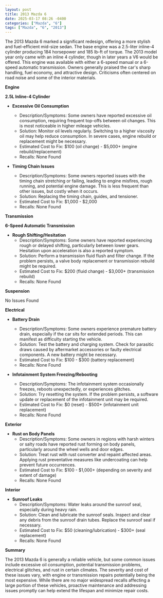 ```yaml
---
layout: post
title: 2013 Mazda 6
date: 2025-03-17 08:26 -0400
categories: ["Mazda", "6"]
tags: ["Mazda", "6", "2013"]
---
```

The 2013 Mazda 6 marked a significant redesign, offering a more stylish and fuel-efficient mid-size sedan. The base engine was a 2.5-liter inline-4 cylinder producing 184 horsepower and 185 lb-ft of torque. The 2013 model year only came with an inline 4 cylinder, though in later years a V6 would be offered. This engine was available with either a 6-speed manual or a 6-speed automatic transmission. Owners generally praised the car's sharp handling, fuel economy, and attractive design. Criticisms often centered on road noise and some of the interior materials.

**Engine**

**2.5L Inline-4 Cylinder**

*   **Excessive Oil Consumption**
    *   Description/Symptoms: Some owners have reported excessive oil consumption, requiring frequent top-offs between oil changes. This is most noticeable in higher mileage vehicles.
    *   Solution: Monitor oil levels regularly. Switching to a higher viscosity oil may help reduce consumption. In severe cases, engine rebuild or replacement might be necessary.
    *   Estimated Cost to Fix: $100 (oil change) - $5,000+ (engine rebuild/replacement)
    *   Recalls: None Found

*   **Timing Chain Issues**
    *   Description/Symptoms: Some owners reported issues with the timing chain stretching or failing, leading to engine misfires, rough running, and potential engine damage. This is less frequent than other issues, but costly when it occurs.
    *   Solution: Replacing the timing chain, guides, and tensioner.
    *   Estimated Cost to Fix: $1,000 - $2,000
    *   Recalls: None Found

**Transmission**

**6-Speed Automatic Transmission**

*   **Rough Shifting/Hesitation**
    *   Description/Symptoms: Some owners have reported experiencing rough or delayed shifting, particularly between lower gears. Hesitation upon acceleration is also a reported symptom.
    *   Solution: Perform a transmission fluid flush and filter change. If the problem persists, a valve body replacement or transmission rebuild might be required.
    *   Estimated Cost to Fix: $200 (fluid change) - $3,000+ (transmission rebuild)
    *   Recalls: None Found

**Suspension**

No Issues Found

**Electrical**

*   **Battery Drain**
    *   Description/Symptoms: Some owners experience premature battery drain, especially if the car sits for extended periods. This can manifest as difficulty starting the vehicle.
    *   Solution: Test the battery and charging system. Check for parasitic draws caused by aftermarket accessories or faulty electrical components. A new battery might be necessary.
    *   Estimated Cost to Fix: $100 - $300 (battery replacement)
    *   Recalls: None Found

*   **Infotainment System Freezing/Rebooting**
    *   Description/Symptoms: The infotainment system occasionally freezes, reboots unexpectedly, or experiences glitches.
    *   Solution: Try resetting the system. If the problem persists, a software update or replacement of the infotainment unit may be required.
    *   Estimated Cost to Fix: $0 (reset) - $500+ (infotainment unit replacement)
    *   Recalls: None Found

**Exterior**

*   **Rust on Body Panels**
    *   Description/Symptoms: Some owners in regions with harsh winters or salty roads have reported rust forming on body panels, particularly around the wheel wells and door edges.
    *   Solution: Treat rust with rust converter and repaint affected areas. Applying rust preventative measures like undercoating can help prevent future occurrences.
    *   Estimated Cost to Fix: $100 - $1,000+ (depending on severity and extent of damage)
    *   Recalls: None Found

**Interior**

*   **Sunroof Leaks**
    *   Description/Symptoms: Water leaks around the sunroof seal, especially during heavy rain.
    *   Solution: Clean and lubricate the sunroof seals. Inspect and clear any debris from the sunroof drain tubes. Replace the sunroof seal if necessary.
    *   Estimated Cost to Fix: $50 (cleaning/lubrication) - $300+ (seal replacement)
    *   Recalls: None Found

**Summary**

The 2013 Mazda 6 is generally a reliable vehicle, but some common issues include excessive oil consumption, potential transmission problems, electrical glitches, and rust in certain climates. The severity and cost of these issues vary, with engine or transmission repairs potentially being the most expensive. While there are no major widespread recalls affecting a large portion of these vehicles, proactive maintenance and addressing issues promptly can help extend the lifespan and minimize repair costs.


